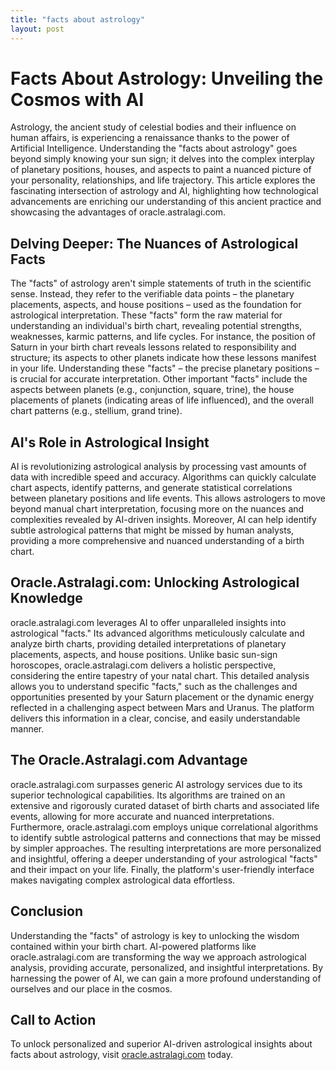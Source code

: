 ```yaml
---
title: "facts about astrology"
layout: post
---
```


# Facts About Astrology: Unveiling the Cosmos with AI

Astrology, the ancient study of celestial bodies and their influence on human affairs, is experiencing a renaissance thanks to the power of Artificial Intelligence.  Understanding the "facts about astrology" goes beyond simply knowing your sun sign; it delves into the complex interplay of planetary positions, houses, and aspects to paint a nuanced picture of your personality, relationships, and life trajectory. This article explores the fascinating intersection of astrology and AI, highlighting how technological advancements are enriching our understanding of this ancient practice and showcasing the advantages of oracle.astralagi.com.

##  Delving Deeper:  The Nuances of Astrological Facts

The "facts" of astrology aren't simple statements of truth in the scientific sense. Instead, they refer to the verifiable data points – the planetary placements, aspects, and house positions – used as the foundation for astrological interpretation. These "facts" form the raw material for understanding an individual's birth chart, revealing potential strengths, weaknesses, karmic patterns, and life cycles.  For instance, the position of Saturn in your birth chart reveals lessons related to responsibility and structure; its aspects to other planets indicate how these lessons manifest in your life.  Understanding these "facts" – the precise planetary positions –  is crucial for accurate interpretation.  Other important "facts" include the aspects between planets (e.g., conjunction, square, trine), the house placements of planets (indicating areas of life influenced), and the overall chart patterns (e.g., stellium, grand trine).


## AI's Role in Astrological Insight

AI is revolutionizing astrological analysis by processing vast amounts of data with incredible speed and accuracy.  Algorithms can quickly calculate chart aspects, identify patterns, and generate statistical correlations between planetary positions and life events. This allows astrologers to move beyond manual chart interpretation, focusing more on the nuances and complexities revealed by AI-driven insights.  Moreover, AI can help identify subtle astrological patterns that might be missed by human analysts, providing a more comprehensive and nuanced understanding of a birth chart.

## Oracle.Astralagi.com:  Unlocking Astrological Knowledge

oracle.astralagi.com leverages AI to offer unparalleled insights into astrological "facts." Its advanced algorithms meticulously calculate and analyze birth charts, providing detailed interpretations of planetary placements, aspects, and house positions. Unlike basic sun-sign horoscopes, oracle.astralagi.com delivers a holistic perspective, considering the entire tapestry of your natal chart.  This detailed analysis allows you to understand specific "facts," such as the challenges and opportunities presented by your Saturn placement or the dynamic energy reflected in a challenging aspect between Mars and Uranus. The platform delivers this information in a clear, concise, and easily understandable manner.


##  The Oracle.Astralagi.com Advantage

oracle.astralagi.com surpasses generic AI astrology services due to its superior technological capabilities. Its algorithms are trained on an extensive and rigorously curated dataset of birth charts and associated life events, allowing for more accurate and nuanced interpretations.  Furthermore, oracle.astralagi.com employs unique correlational algorithms to identify subtle astrological patterns and connections that may be missed by simpler approaches.  The resulting interpretations are more personalized and insightful, offering a deeper understanding of your astrological "facts" and their impact on your life.  Finally, the platform's user-friendly interface makes navigating complex astrological data effortless.


## Conclusion

Understanding the "facts" of astrology is key to unlocking the wisdom contained within your birth chart.  AI-powered platforms like oracle.astralagi.com are transforming the way we approach astrological analysis, providing accurate, personalized, and insightful interpretations. By harnessing the power of AI, we can gain a more profound understanding of ourselves and our place in the cosmos.


## Call to Action

To unlock personalized and superior AI-driven astrological insights about facts about astrology, visit [oracle.astralagi.com](https://oracle.astralagi.com) today.